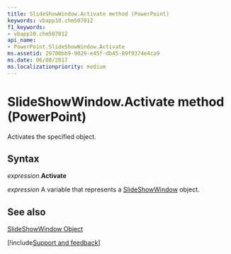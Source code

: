```yaml
---
title: SlideShowWindow.Activate method (PowerPoint)
keywords: vbapp10.chm507012
f1_keywords:
- vbapp10.chm507012
api_name:
- PowerPoint.SlideShowWindow.Activate
ms.assetid: 29700bb9-9029-e45f-db45-89f9374e4ca9
ms.date: 06/08/2017
ms.localizationpriority: medium
---
```



# SlideShowWindow.Activate method (PowerPoint)

Activates the specified object.


## Syntax

_expression_.**Activate**

_expression_ A variable that represents a [SlideShowWindow](PowerPoint.SlideShowWindow.md) object.


## See also


[SlideShowWindow Object](PowerPoint.SlideShowWindow.md)

[!include[Support and feedback](~/includes/feedback-boilerplate.md)]